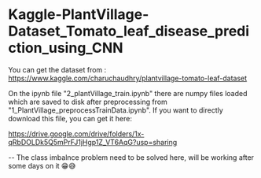 # Kaggle-PlantVillage-Dataset_Tomato_leaf_disease_prediction_using_CNN 


You can get the dataset from :
https://www.kaggle.com/charuchaudhry/plantvillage-tomato-leaf-dataset

On the ipynb file "2_plantVillage_train.ipynb" there are numpy files loaded which are saved to disk after preprocessing from "1_PlantVillage_preprocessTrainData.ipynb". If you want to directly download this file, you can get it here:

https://drive.google.com/drive/folders/1x-qRbDOLDk5Q5mPrFJ1jHgp1Z_VT6AqG?usp=sharing


-- The class imbalnce problem need to be solved here, will be working after some days on it 😁😅


